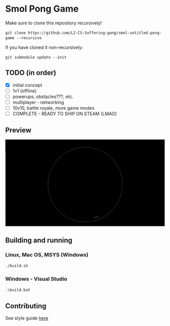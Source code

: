 # Smol Pong Game

Make sure to clone this repository recursively!
```
git clone https://github.com/L2-CS-Suffering-gang/smol-untitled-pong-game --recursive
```

If you have cloned it non-recursively:
```
git submodule update --init
```

## TODO (in order)
- [x] initial concept
- [ ] 1v1 (offline)
- [ ] powerups, obstacles???, etc.
- [ ] multiplayer - networking
- [ ] 10v10, battle royale, more game modes
- [ ] COMPLETE - READY TO SHIP ON STEAM (LMAO)

## Preview
![preview](./assets/preview.gif)


## Building and running

### Linux, Mac OS, MSYS (Windows)

```sh
./build.sh
```

### Windows - Visual Studio

```bat
.\build.bat
```

## Contributing

See style guide [here](./docs/STYLEGUIDE.md)
